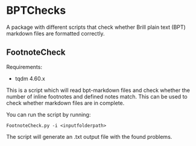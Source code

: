 # BPTChecks

A package with different scripts that check whether Brill plain text (BPT) markdown files are formatted correctly.

## FootnoteCheck

Requirements:
- tqdm 4.60.x

This is a script which will read bpt-markdown files and check whether the number of inline footnotes and defined notes match. This can be used to check whether markdown files are in complete.

You can run the script by running:

    FootnoteCheck.py -i <inputfolderpath>

The script will generate an .txt output file with the found problems.
